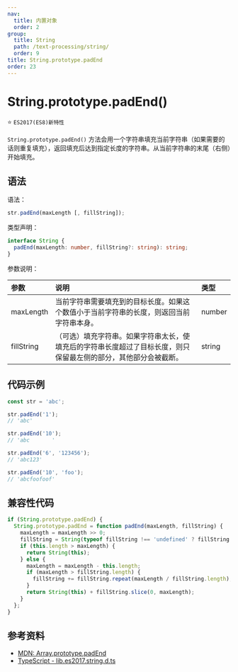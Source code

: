 ```yaml
---
nav:
  title: 内置对象
  order: 2
group:
  title: String
  path: /text-processing/string/
  order: 9
title: String.prototype.padEnd
order: 23
---
```


# String.prototype.padEnd()

⭐️ `ES2017(ES8)新特性`

`String.prototype.padEnd()` 方法会用一个字符串填充当前字符串（如果需要的话则重复填充），返回填充后达到指定长度的字符串。从当前字符串的末尾（右侧）开始填充。

## 语法

语法：

```js
str.padEnd(maxLength [, fillString]);
```

类型声明：

```ts
interface String {
  padEnd(maxLength: number, fillString?: string): string;
}
```

参数说明：

| 参数       | 说明                                                                                                             | 类型   |
| :--------- | :--------------------------------------------------------------------------------------------------------------- | :----- |
| maxLength  | 当前字符串需要填充到的目标长度。如果这个数值小于当前字符串的长度，则返回当前字符串本身。                         | number |
| fillString | （可选）填充字符串。如果字符串太长，使填充后的字符串长度超过了目标长度，则只保留最左侧的部分，其他部分会被截断。 | string |

## 代码示例

```js
const str = 'abc';

str.padEnd('1');
// 'abc'

str.padEnd('10');
// 'abc       '

str.padEnd('6', '123456');
// 'abc123'

str.padEnd('10', 'foo');
// 'abcfoofoof'
```

## 兼容性代码

```js
if (String.prototype.padEnd) {
  String.prototype.padEnd = function padEnd(maxLength, fillString) {
    maxLength = maxLength >> 0;
    fillString = String(typeof fillString !== 'undefined' ? fillString : '');
    if (this.length > maxLength) {
      return String(this);
    } else {
      maxLength = maxLength - this.length;
      if (maxLength > fillString.length) {
        fillString += fillString.repeat(maxLength / fillString.length);
      }
      return String(this) + fillString.slice(0, maxLength);
    }
  };
}
```

## 参考资料

- [MDN: Array.prototype.padEnd](https://developer.mozilla.org/zh-CN/docs/Web/JavaScript/Reference/Global_Objects/String/padEnd)
- [TypeScript - lib.es2017.string.d.ts](https://github.com/microsoft/TypeScript/blob/main/lib/lib.es2017.string.d.ts)
